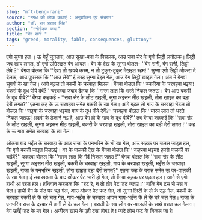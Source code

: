 ```yaml
---
slug: "mft-beng-rani"
source: "मगध की लोक कथाएं : अनुशाीलन एवं संचयन"
author: "डॉ. राम प्रसाद सिंह"
section: "मनोरंजक कथा"
title: "बेंग रानी "
tags: "greed, morality, fable, consequences, gluttony"
---
```

एगो सुग्गा हल । ऊ गेहूँ चुनलक, आउ सुखा-बना के पिसलक, आउ सवा सेर के एगो लिट्टी लगौलक। लिट्टी जब खाय लगल, तो एगो उछिलइत बेंग आयल। बेंग के देख के सुग्गा बोलल-  ''बेंग रानी, बेंग रानी, लिट्टी लेबे ?'’ बेंगवा बोलल कि ''देबऽ तो खयबे करम, न तो टुकुर-टुकुर देखइत रहम!'' सुग्गा एगो लिट्टी ओकरा दे देलक, आउ पूछलक कि ''आउ लेबे'’ ई तरह सुग्गा देइत गेल, आउ बेंग लिट्टी खाइत गेल। अंत में बेंगवा सुगवो के खा गेल। आगे बढ़ल तो बकरी के चरवाहा मिलल। बेंगवा बोलल कि ''बकरिया के चरवहवा भइया! बकरी के दूध पीये देबें?'’ चरवहवा जबाब देलक कि ''मारम लात कि भरते निकल जतऊ। बेंग आउ बकरी के दूध पीबे?'’ बेंगवा कहकई - ''सवा सेर के लीट खइली, सुगा अइसन मीठ खइली, तोरा खाइत का बड़ा देरी लगत?'’ एतना कह के ऊ चरवहवा समेत बकरी के खा गेल। आगे बढ़ल तो गाय के चरवाहा भेंटल तो बोलल कि ''गइया के चरवाहा भइया! गाय के दूध पीये देवें?'’ चरवहवा बोलल कि ''मारम लात तो भरते निकल जतऊ! अदमी के ठेकाने नऽ हे, आउ बेंग हो के गाय के दूध पीबें?'’ तब बेंगवा कहकई कि ''सवा सेर के लीट खइली, सुग्गा अइसन मीठ खइली, बकरी के चरवाहा खइली, तोरा खाइत का बड़ी देरी लगत !'' कह के ऊ गाय समेत चरवाहा के खा गेल। 

ओकरा बाद भइँस के चरवाहा के आउ राजा के पनभरिन के भी खा गेल, आउ सड़क पर चलल जाइत हल, कि एगो बराती जाइत मिललई। वर के पालकी देख के बेंगवा बोलल कि ''कहरवा भइया! हमरो पालकी पर चढ़ेंबें?'’ कहरवा बोलल कि ''मारम लात कि गेंदें निकल जतउ !'' बेंगवा बोलल कि ''सवा सेर के लीट खइली, सुग्गा अइसन मीठ खइली, बकरी के चरवाहा खइली, गाय के चरवाहा खइली, भइँस के चरवाहा खइली, राजा के पनभरिन खइली, तोरा खाइत बड़ा देरी लगत?'’ एतना कह के बरात समेत ऊ वर-पालकी के खा गेल। ई सब खयला के बाद ओकर पेट भारी हो गेल, तो बेंगवा सड़क पर पड़ल हल। आगे से एगो हाथी आ रहल हल। हथिवान कहलक कि ''हट रे, न तो तोर पेट फट जतउ !'’ बाकि बेंग टस से मस न भेल। हाथी बेंग के पीठ पर चढ़ गेल, आउ ओकर पेट फट गेल, तो सुग्गा लिटी के ले के उड़ गेल, बकरी के चरवाहा बकरी ले के घरे चल गेल, गाय-भइँस के चरवाहा अप्पन गाय-भइँस के ले के घरे चल गेल। राजा के पनभरिन राज के दरबार में पानी ले के चल गेल । बराती के सब लोग वर-पालकी के साथे बरात चल गेलन। बेग उहँईं फट के मर गेल। अजीरन खाय के एही दसा होबऽ हे ! जादे लोभ फट के निकल जा हे! 